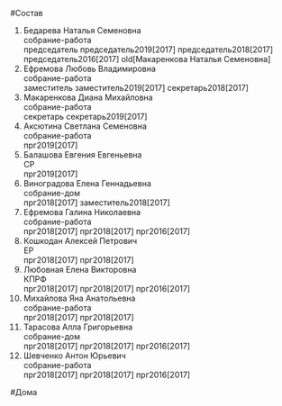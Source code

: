 #Состав  
1. Бедарева Наталья Семеновна  
    собрание-работа  
    председатель председатель2019[2017] председатель2018[2017] председатель2016[2017] old[Макаренкова Наталья Семеновна]  
2. Ефремова Любовь Владимировна  
    собрание-работа  
    заместитель заместитель2019[2017] секретарь2018[2017]  
3. Макаренкова Диана Михайловна  
    собрание-работа  
    секретарь секретарь2019[2017]  
4. Аксютина Светлана Семеновна  
    собрание-работа  
    прг2019[2017]  
5. Балашова Евгения Евгеньевна  
    СР  
    прг2019[2017]  
6. Виноградова Елена Геннадьевна  
    собрание-дом  
    прг2018[2017] заместитель2018[2017]  
7. Ефремова Галина Николаевна  
    собрание-работа  
    прг2018[2017] прг2018[2017] прг2016[2017]  
8. Кошкодан Алексей Петрович  
    ЕР  
    прг2018[2017] прг2018[2017]  
9. Любовная Елена Викторовна  
    КПРФ  
    прг2018[2017] прг2018[2017] прг2016[2017]  
10. Михайлова Яна Анатольевна  
    собрание-работа  
    прг2018[2017] прг2018[2017]  
11. Тарасова Алла Григорьевна  
    собрание-дом  
    прг2018[2017] прг2018[2017] прг2016[2017]  
12. Шевченко Антон Юрьевич  
    собрание-работа  
    прг2018[2017] прг2018[2017] прг2016[2017]  

#Дома  
